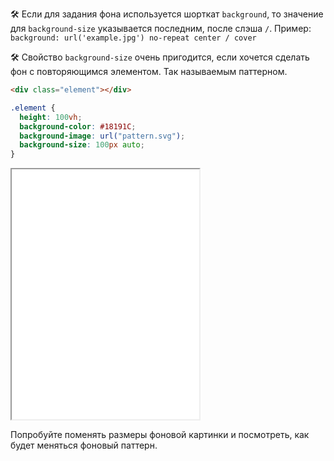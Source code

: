 🛠 Если для задания фона используется шорткат `background`, то значение для `background-size` указывается последним, после слэша `/`. Пример: `background: url('example.jpg') no-repeat center / cover`

🛠 Свойство `background-size` очень пригодится, если хочется сделать фон с повторяющимся элементом. Так называемым паттерном.

```html
<div class="element"></div>
```

```css
.element {
  height: 100vh;
  background-color: #18191C;
  background-image: url("pattern.svg");
  background-size: 100px auto;
}
```

<iframe title="Паттерн на фоне" src="../demos/pattern/" height="400"></iframe>

Попробуйте поменять размеры фоновой картинки и посмотреть, как будет меняться фоновый паттерн.
